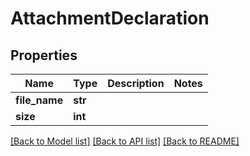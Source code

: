 # AttachmentDeclaration

## Properties
Name | Type | Description | Notes
------------ | ------------- | ------------- | -------------
**file_name** | **str** |  | 
**size** | **int** |  | 

[[Back to Model list]](../README.md#documentation-for-models) [[Back to API list]](../README.md#documentation-for-api-endpoints) [[Back to README]](../README.md)



